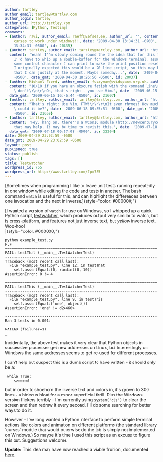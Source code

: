 ```yaml
---
author: tartley
author_email: tartley@tartley.com
author_login: tartley
author_url: http://tartley.com
categories: [Python, Testing]
comments:
- {author: ravi, author_email: raeff@Eefsea.ee, author_url: '', content: I would love
    curses to work under windows!!, date: '2009-04-30 13:34:31 -0500', date_gmt: '2009-04-30
    13:34:31 -0500', id: 20835}
- {author: tartley, author_email: tartley@tartley.com, author_url: 'http://tartley.com',
  content: 'Yeah! I''m slowly coming round the the idea that for this to work properly,
    I''d have to whip up a double-buffer for the Windows terminal, assuming there''s
    some control character I can print to make the print position reset to (0, 0).
    I originally expected this would be a 20 line script, so this may be more effort
    that I can justify at the moment. Maybe someday...', date: '2009-04-30 18:26:56
    -0500', date_gmt: '2009-04-30 18:26:56 -0500', id: 20837}
- {author: Michael Foord, author_email: fuzzyman@voidspace.org.uk, author_url: 'http://www.ironpythoninaction.com',
  content: "10/10 if you have an obscure fetish with the command line\r\n0/10 if you\
    \ don't\r\n\r\nOh, that's right - you use Vim.", date: '2009-06-15 16:46:44 -0500',
  date_gmt: '2009-06-15 16:46:44 -0500', id: 21607}
- {author: tartley, author_email: tartley@tartley.com, author_url: 'http://tartley.com',
  content: "That's right: Use Vim, FTW!\r\n\r\nIt even rhymes! How much more right\
    \ could it be?", date: '2009-06-18 09:35:51 -0500', date_gmt: '2009-06-18 09:35:51
    -0500', id: 21659}
- {author: tartley, author_email: tartley@tartley.com, author_url: 'http://tartley.com',
  content: 'Hey, hang on, there''s a WConIO module (http://newcenturycomputers.net/projects/wconio.html)
    that may help. It may be time to revisit this.', date: '2009-07-18 09:57:08 -0500',
  date_gmt: '2009-07-18 09:57:08 -0500', id: 22204}
date: 2009-04-29 23:02:59 -0500
date_gmt: 2009-04-29 23:02:59 -0500
layout: post
published: true
status: publish
tags: []
title: Testwatcher
wordpress_id: 755
wordpress_url: http://www.tartley.com/?p=755
---
```


[Sometimes when programming I like to leave unit tests running
repeatedly in one window while editing the code and tests in another.
The bash command `watch` is useful for this, and can highlight the
differences between one invocation and the next in
inverse.]{style="color: #000000;"}

[I wanted a version of `watch` for use on Windows, so I whipped up a
quick Python script,
[testwatcher](http://code.google.com/p/testwatcher/), which produces
output very similar to watch, but is cross-platform, and features not
just inverse text, but *yellow* inverse text. Woo-hoo!\
]{style="color: #000000;"}

``` {style="background: #000; color: #ddd;"}
python example_test.py
F.F
======================================================================
FAIL: testThat (__main__.TestWatcherTest)
----------------------------------------------------------------------
Traceback (most recent call last):
  File "example_test.py", line 12, in testThat
    self.assertEquals(0, randint(0, 10))
AssertionError: 0 != 4

======================================================================
FAIL: testThis (__main__.TestWatcherTest)
----------------------------------------------------------------------
Traceback (most recent call last):
  File "example_test.py", line 9, in testThis
    self.assertEquals('one', object())
AssertionError: 'one' != d24460>

----------------------------------------------------------------------
Ran 3 tests in 0.001s

FAILED (failures=2)
_
```

Incidentally, the above test makes it very clear that Python objects in
successive processes get new addresses on Linux, but interestingly on
Windows the same addresses seems to get re-used for different processes.

I can't help but suspect this is a dumb script to have written - it
should only be a:

     while True:
        command

but in order to shoehorn the inverse text and colors in, it's grown to
300 lines - a hideous bloat for a minor superficial thrill. Plus the
Windows version flickers terribly - I'm currently using `system('cls')`
to clear the screen and then redraw it every second. I'll do some
searching for better ways to do it.

However - I've long wanted a Python interface to perform simple terminal
actions like colors and animation on different platforms (the standard
library 'curses' module that would otherwise do the job is simply not
implemented on Windows.) So maybe it's time I used this script as an
excuse to figure this out. Suggestions welcome.

**Update:** This idea may have now reached a viable fruition, documented
[here](http://tartley.com/?p=1247).
